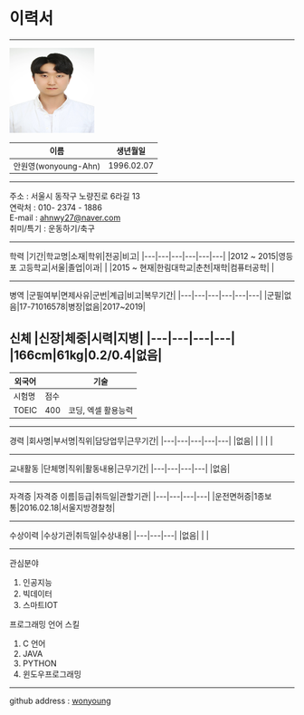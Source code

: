 # 이력서
---
<img src = 증명사진.jpg height =150 width=150>

|이름|생년월일|
|---|---|
|안원영(wonyoung-Ahn)| 1996.02.07|

---
주소 : 서울시 동작구 노량진로 6라길 13   
연락처 : 010- 2374 - 1886   
E-mail : ahnwy27@naver.com   
취미/특기 : 운동하기/축구

---
학력
|기간|학교명|소재|학위|전공|비고|
|---|---|---|---|---|---|
|2012 ~ 2015|영등포 고등학교|서울|졸업|이과| |
|2015 ~ 현재|한림대학교|춘천|재학|컴퓨터공학| |

---
병역
|군필여부|면제사유|군번|계급|비고|복무기간|
|---|---|---|---|---|---|
|군필|없음|17-71016578|병장|없음|2017~2019|   

신체
|신장|체중|시력|지병|
|---|---|---|---|
|166cm|61kg|0.2/0.4|없음|   
---

|외국어| |기술|
|---|---|---|
|시험명|점수| |
|TOEIC|400|코딩, 엑셀 활용능력|

---

경력
|회사명|부서명|직위|담당업무|근무기간|
|---|---|---|---|---|
|없음| | | | |

---
교내활동
|단체명|직위|활동내용|근무기간|
|---|---|---|---|
|없음|

---
자격증
|자격증 이름|등급|취득일|관할기관|
|---|---|---|---|
|운전면허증|1종보통|2016.02.18|서울지방경찰청|

---
수상이력
|수상기관|취득일|수상내용|
|---|---|---|
|없음| | |

---
관심분야
1. 인공지능
2. 빅데이터
3. 스마트IOT   

프로그래밍 언어 스킬
1. C 언어
2. JAVA
3. PYTHON
4. 윈도우프로그래밍   

---
github address : [wonyoung][gitadd]

[gitadd]:http://github.com/wonyong0207
